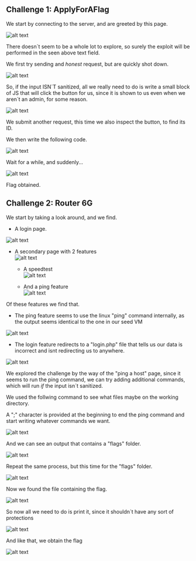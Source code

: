 ## Challenge 1: ApplyForAFlag

We start by connecting to the server, and are greeted by this page.

![alt text](https://github.com/ICWeiner/FEUP-FSI/blob/main/imgs/ctf5img1.PNG "Title")

There doesn´t seem to be a whole lot to explore, so surely the exploit will be performed in the seen above text field.

We first try sending and *honest* request, but are quickly shot down.

![alt text](https://github.com/ICWeiner/FEUP-FSI/blob/main/imgs/ctf5img2.PNG "Title")

So, if the input ISN´T sanitized, all we really need to do is write a small block of JS that will click the button for us, since it is shown to us even when we aren´t an admin, for some reason.

![alt text](https://github.com/ICWeiner/FEUP-FSI/blob/main/imgs/ctf5img3.PNG "Title")

We submit another request, this time we also inspect the button, to find its ID.

We then write the following code.

![alt text](https://github.com/ICWeiner/FEUP-FSI/blob/main/imgs/ctf5img4.PNG "Title")

Wait for a while, and suddenly...

![alt text](https://github.com/ICWeiner/FEUP-FSI/blob/main/imgs/ctf5img5.PNG "Title")

Flag obtained.

## Challenge 2: Router 6G

We start by taking a look around, and we find.

- A login page.

![alt text](https://github.com/ICWeiner/FEUP-FSI/blob/main/imgs/ctf5img6.PNG "Title")


- A secondary page with 2 features  
![alt text](https://github.com/ICWeiner/FEUP-FSI/blob/main/imgs/ctf5img7.PNG "Title")

	- A speedtest  
	![alt text](https://github.com/ICWeiner/FEUP-FSI/blob/main/imgs/ctf5img8.PNG "Title")

	- And a ping feature  
	![alt text](https://github.com/ICWeiner/FEUP-FSI/blob/main/imgs/ctf5img9.PNG "Title")

Of these features we find that.

- The ping feature seems to use the linux "ping" command internally, as the output seems identical to the one in our seed VM

 ![alt text](https://github.com/ICWeiner/FEUP-FSI/blob/main/imgs/ctf5img10.PNG "Title")

 - The login feature redirects to a "login.php" file that tells us our data is incorrect and isnt redirecting us to anywhere.

  ![alt text](https://github.com/ICWeiner/FEUP-FSI/blob/main/imgs/ctf5img11.PNG "Title")


We explored the challenge by the way of the "ping a host" page, since it seems to run the ping command, we can try adding additional commands, which will run *if* the input isn´t sanitized.

We used the follwing command to see what files maybe on the working directory.

A ";" character is provided at the beginning to end the ping command and start writing whatever commands we want.

![alt text](https://github.com/ICWeiner/FEUP-FSI/blob/main/imgs/ctf5img12.PNG "Title")

And we can see an output that contains a "flags" folder.

![alt text](https://github.com/ICWeiner/FEUP-FSI/blob/main/imgs/ctf5img13.PNG "Title")

Repeat the same process, but this time for the "flags" folder.

![alt text](https://github.com/ICWeiner/FEUP-FSI/blob/main/imgs/ctf5img14.PNG "Title")

Now we found the file containing the flag.

![alt text](https://github.com/ICWeiner/FEUP-FSI/blob/main/imgs/ctf5img15.PNG "Title")

So now all we need to do is print it, since it shouldn´t have any sort of protections

![alt text](https://github.com/ICWeiner/FEUP-FSI/blob/main/imgs/ctf5img16.PNG "Title")

And like that, we obtain the flag

![alt text](https://github.com/ICWeiner/FEUP-FSI/blob/main/imgs/ctf5img17.PNG "Title")
